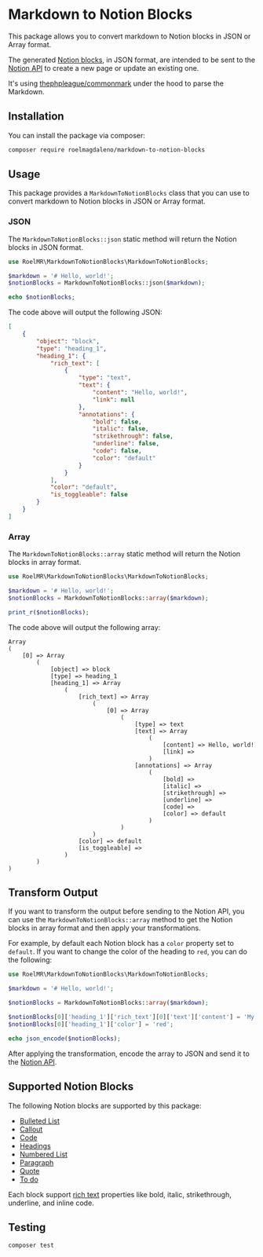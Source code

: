 # Markdown to Notion Blocks

This package allows you to convert markdown to Notion blocks in JSON or Array format.

The generated [Notion blocks](https://developers.notion.com/reference/block), in JSON format, are intended to be sent to the [Notion API](https://developers.notion.com/docs/getting-started) to create a new page or update an existing one.

It's using [thephpleague/commonmark](https://github.com/thephpleague/commonmark) under the hood to parse the Markdown.

## Installation

You can install the package via composer:

```bash
composer require roelmagdaleno/markdown-to-notion-blocks
```

## Usage

This package provides a `MarkdownToNotionBlocks` class that you can use to convert markdown to Notion blocks in JSON or Array format.

### JSON

The `MarkdownToNotionBlocks::json` static method will return the Notion blocks in JSON format.

```php
use RoelMR\MarkdownToNotionBlocks\MarkdownToNotionBlocks;

$markdown = '# Hello, world!';
$notionBlocks = MarkdownToNotionBlocks::json($markdown);

echo $notionBlocks;
```

The code above will output the following JSON:

```json
[
    {
        "object": "block",
        "type": "heading_1",
        "heading_1": {
            "rich_text": [
                {
                    "type": "text",
                    "text": {
                        "content": "Hello, world!",
                        "link": null
                    },
                    "annotations": {
                        "bold": false,
                        "italic": false,
                        "strikethrough": false,
                        "underline": false,
                        "code": false,
                        "color": "default"
                    }
                }
            ],
            "color": "default",
            "is_toggleable": false
        }
    }
]
```

### Array

The `MarkdownToNotionBlocks::array` static method will return the Notion blocks in array format.

```php
use RoelMR\MarkdownToNotionBlocks\MarkdownToNotionBlocks;

$markdown = '# Hello, world!';
$notionBlocks = MarkdownToNotionBlocks::array($markdown);

print_r($notionBlocks);
```

The code above will output the following array:

```text
Array
(
    [0] => Array
        (
            [object] => block
            [type] => heading_1
            [heading_1] => Array
                (
                    [rich_text] => Array
                        (
                            [0] => Array
                                (
                                    [type] => text
                                    [text] => Array
                                        (
                                            [content] => Hello, world!
                                            [link] => 
                                        )
                                    [annotations] => Array
                                        (
                                            [bold] => 
                                            [italic] => 
                                            [strikethrough] => 
                                            [underline] => 
                                            [code] => 
                                            [color] => default
                                        )
                                )
                        )
                    [color] => default
                    [is_toggleable] => 
                )
        )
)
```

## Transform Output

If you want to transform the output before sending to the Notion API, you can use the `MarkdownToNotionBlocks::array` method
to get the Notion blocks in array format and then apply your transformations.

For example, by default each Notion block has a `color` property set to `default`. If you want to change the color of the heading to `red`, you can do the following:

```php
use RoelMR\MarkdownToNotionBlocks\MarkdownToNotionBlocks;

$markdown = '# Hello, world!';

$notionBlocks = MarkdownToNotionBlocks::array($markdown);

$notionBlocks[0]['heading_1']['rich_text'][0]['text']['content'] = 'My heading changed.';
$notionBlocks[0]['heading_1']['color'] = 'red';

echo json_encode($notionBlocks);
```

After applying the transformation, encode the array to JSON and send it to the [Notion API](https://developers.notion.com/docs/getting-started).

## Supported Notion Blocks

The following Notion blocks are supported by this package:

- [Bulleted List](https://developers.notion.com/reference/block#bulleted-list-item)
- [Callout](https://developers.notion.com/reference/block#callout)
- [Code](https://developers.notion.com/reference/block#code)
- [Headings](https://developers.notion.com/reference/block#headings)
- [Numbered List](https://developers.notion.com/reference/block#numbered-list-item)
- [Paragraph](https://developers.notion.com/reference/block#paragraph)
- [Quote](https://developers.notion.com/reference/block#quote)
- [To do](https://developers.notion.com/reference/block#to-do)

Each block support [rich text](https://developers.notion.com/reference/rich-text) properties like bold, italic, strikethrough, underline, and inline code.

## Testing

```bash
composer test
```
